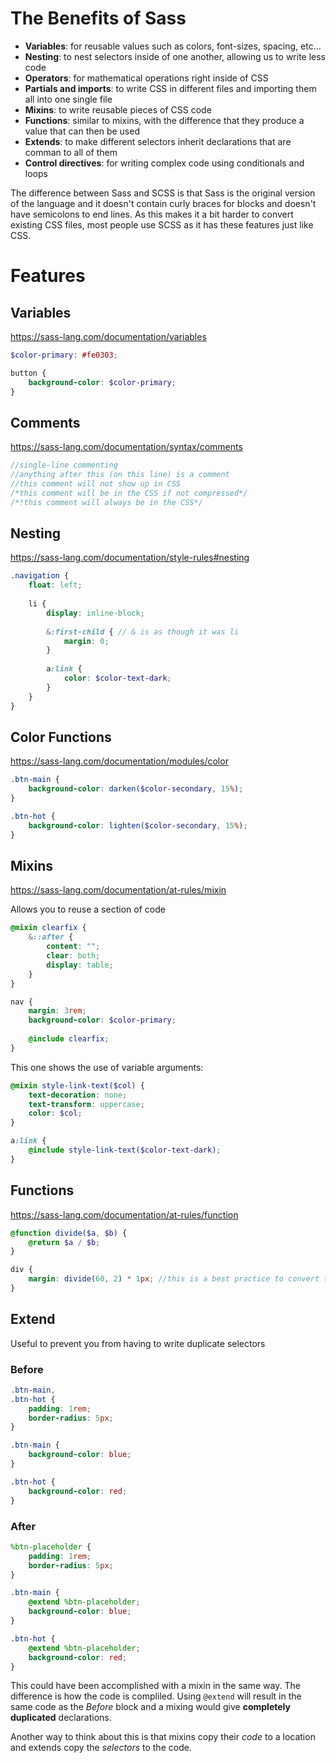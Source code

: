 # The Benefits of Sass
- **Variables**: for reusable values such as colors, font-sizes, spacing, etc...
- **Nesting**: to nest selectors inside of one another, allowing us to write less code
- **Operators**: for mathematical operations right inside of CSS
- **Partials and imports**: to write CSS in different files and importing them all into one single file
- **Mixins**: to write reusable pieces of CSS code
- **Functions**: similar to mixins, with the difference that they produce a value that can then be used
- **Extends**: to make different selectors inherit declarations that are comman to all of them
- **Control directives**: for writing complex code using conditionals and loops

The difference between Sass and SCSS is that Sass is the original version of the language and it doesn't contain curly braces for blocks and doesn't have semicolons to end lines. As this makes it a bit harder to convert existing CSS files, most people use SCSS as it has these features just like CSS.

# Features

## Variables
https://sass-lang.com/documentation/variables
``` SCSS
$color-primary: #fe0303;

button {
    background-color: $color-primary;
}
```

## Comments
https://sass-lang.com/documentation/syntax/comments
``` SCSS
//single-line commenting
//anything after this (on this line) is a comment
//this comment will not show up in CSS
/*this comment will be in the CSS if not compressed*/
/*!this comment will always be in the CSS*/
```

## Nesting
https://sass-lang.com/documentation/style-rules#nesting
``` SCSS
.navigation {
	float: left;
	
	li {
		display: inline-block;
		
		&:first-child { // & is as though it was li
			margin: 0;
		}
		
		a:link {
			color: $color-text-dark;
		}
	}
}
```

## Color Functions
https://sass-lang.com/documentation/modules/color
``` SCSS
.btn-main {
    background-color: darken($color-secondary, 15%);
}

.btn-hot {
    background-color: lighten($color-secondary, 15%);
}
```

## Mixins
https://sass-lang.com/documentation/at-rules/mixin

Allows you to reuse a section of code
``` SCSS
@mixin clearfix {
	&::after {
		content: "";
		clear: both;
		display: table;
	}	
}

nav {
	margin: 3rem;
	background-color: $color-primary;
	
	@include clearfix;
}
```
This one shows the use of variable arguments:
``` SCSS
@mixin style-link-text($col) {
	text-decoration: none;
	text-transform: uppercase;
	color: $col;
}

a:link {
    @include style-link-text($color-text-dark);
}
```

## Functions
https://sass-lang.com/documentation/at-rules/function
``` SCSS
@function divide($a, $b) {
    @return $a / $b;
}

div {
    margin: divide(60, 2) * 1px; //this is a best practice to convert the number to pixels
}
```

## Extend
Useful to prevent you from having to write duplicate selectors
### Before
``` SCSS
.btn-main,
.btn-hot {
    padding: 1rem;
    border-radius: 5px;
}

.btn-main {
    background-color: blue;
}

.btn-hot {
    background-color: red;
}
```
### After
``` SCSS
%btn-placeholder {
    padding: 1rem;
    border-radius: 5px;
}

.btn-main {
    @extend %btn-placeholder;
    background-color: blue;
}

.btn-hot {
    @extend %btn-placeholder;
    background-color: red;
}
```

This could have been accomplished with a mixin in the same way. The difference is how the code is compliled. Using `@extend` will result in the same code as the _Before_ block and a mixing would give **completely duplicated** declarations.

Another way to think about this is that mixins copy their _code_ to a location and extends copy the _selectors_ to the code.